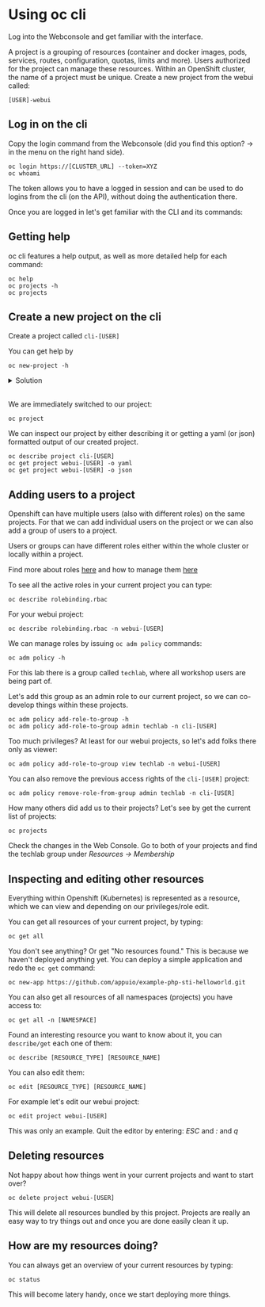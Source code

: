 # Using oc cli

Log into the Webconsole and get familiar with the interface.

A project is a grouping of resources (container and docker images, pods, services, routes, configuration, quotas, limits and more). Users authorized for the project can manage these resources. Within an OpenShift cluster, the name of a project must be unique.
Create a new project from the webui called:

    [USER]-webui

## Log in on the cli

Copy the login command from the Webconsole (did you find this option? -> in the menu on the right hand side).

    oc login https://[CLUSTER_URL] --token=XYZ
    oc whoami

The token allows you to have a logged in session and can be used to do logins from the cli (on the API), without doing the authentication there.

Once you are logged in let's get familiar with the CLI and its commands:

## Getting help

oc cli features a help output, as well as more detailed help for each command:

    oc help
    oc projects -h
    oc projects

## Create a new project on the cli

Create a project called `cli-[USER]`

You can get help by

    oc new-project -h

<details><summary>Solution</summary>oc new-project [USER]-cli</details><br/>

We are immediately switched to our project:

    oc project

We can inspect our project by either describing it or getting a yaml (or json) formatted output of our created project.

    oc describe project cli-[USER]
    oc get project webui-[USER] -o yaml
    oc get project webui-[USER] -o json

## Adding users to a project

Openshift can have multiple users (also with different roles) on the same projects. For that we can add individual users on the project or we can also add a group of users to a project.

Users or groups can have different roles either within the whole cluster or locally within a project.

Find more about roles [here](https://docs.openshift.com/container-platform/4.3/authentication/using-rbac.html) and how to manage them [here](https://docs.openshift.com/container-platform/4.3/authentication/using-rbac.html#viewing-cluster-roles_using-rbac)

To see all the active roles in your current project you can type:

    oc describe rolebinding.rbac

For your webui project:

    oc describe rolebinding.rbac -n webui-[USER]

We can manage roles by issuing `oc adm policy` commands:

    oc adm policy -h

For this lab there is a group called `techlab`, where all workshop users are being part of.

Let's add this group as an admin role to our current project, so we can co-develop things within these projects.

    oc adm policy add-role-to-group -h
    oc adm policy add-role-to-group admin techlab -n cli-[USER]

Too much privileges? At least for our webui projects, so let's add folks there only as viewer:

    oc adm policy add-role-to-group view techlab -n webui-[USER]

You can also remove the previous access rights of the `cli-[USER]` project:

    oc adm policy remove-role-from-group admin techlab -n cli-[USER]

How many others did add us to their projects? Let's see by get the current list of projects:

    oc projects

Check the changes in the Web Console. Go to both of your projects and find the techlab group under _Resources -> Membership_

## Inspecting and editing other resources

Everything within Openshift (Kubernetes) is represented as a resource, which we can view and depending on our privileges/role edit.

You can get all resources of your current project, by typing:

    oc get all

You don't see anything? Or get "No resources found."
This is because we haven't deployed anything yet. You can deploy a simple application and redo the `oc get` command:

    oc new-app https://github.com/appuio/example-php-sti-helloworld.git

You can also get all resources of all namespaces (projects) you have access to:

    oc get all -n [NAMESPACE]

Found an interesting resource you want to know about it, you can `describe/get` each one of them:

    oc describe [RESOURCE_TYPE] [RESOURCE_NAME]

You can also edit them:

    oc edit [RESOURCE_TYPE] [RESOURCE_NAME]

For example let's edit our webui project:

    oc edit project webui-[USER]

This was only an example. Quit the editor by entering: _ESC_ and _:_ and _q_

## Deleting resources

Not happy about how things went in your current projects and want to start over?

    oc delete project webui-[USER]

This will delete all resources bundled by this project. Projects are really an easy way to try things out and once you are done easily clean it up.

## How are my resources doing?

You can always get an overview of your current resources by typing:

    oc status

This will become latery handy, once we start deploying more things.
